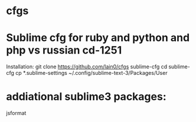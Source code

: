 # cfgs
# Sublime cfg for ruby and python and php vs russian cd-1251
Installation:
git clone https://github.com/lain0/cfgs sublime-cfg
cd sublime-cfg
cp *.sublime-settings ~/.config/sublime-text-3/Packages/User

# addiational sublime3 packages:
jsformat
